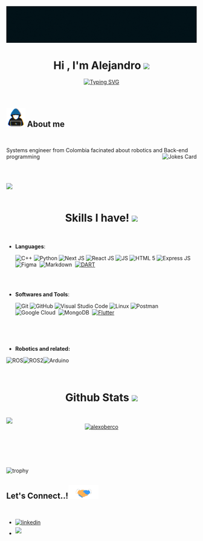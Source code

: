 <!-- GIF HEADER -->
<img src="https://github.com/AnderMendoza/AnderMendoza/raw/main/assets/banner-header.gif">

<h1 align="center"><b>Hi , I'm Alejandro </b><img src="https://media.giphy.com/media/hvRJCLFzcasrR4ia7z/giphy.gif" width="35"></h1>

<p align="center">
  <a href="https://git.io/typing-svg"><img src="https://readme-typing-svg.herokuapp.com?font=Fira+Code&pause=1000&color=F70000&random=false&width=435&lines=Systems+Engineer+Student;Back-End+Developer;IEEE+RAS+Student+Chapter+Senior+;Robotics+lover+..%3C3;I+use+arch+BTW+" alt="Typing SVG" /></a>
</p>
<br>

## <picture><img src = "https://github.com/0xAbdulKhalid/0xAbdulKhalid/raw/main/assets/mdImages/about_me.gif" width = 50px></picture> **About me**

<br>

Systems engineer from Colombia facinated about robotics and Back-end programming
<img src="https://readme-jokes.vercel.app/api" alt="Jokes Card" align="right"/>

<br><br>


<img src="https://user-images.githubusercontent.com/73097560/115834477-dbab4500-a447-11eb-908a-139a6edaec5c.gif"><br><br>

<h1 align="center">Skills I have! <img src="https://media2.giphy.com/media/QssGEmpkyEOhBCb7e1/giphy.gif?cid=ecf05e47a0n3gi1bfqntqmob8g9aid1oyj2wr3ds3mg700bl&rid=giphy.gif" width ="25"></h1>

<br>

<p align="center">

- **Languages**:
    

  ![C++](https://img.shields.io/badge/C++%20-%2300599C.svg?style=for-the-badge&logo=c%2B%2B&logoColor=white)
  ![Python](https://img.shields.io/badge/Python%20-%2314354C.svg?style=for-the-badge&logo=python&logoColor=white)
  ![Next JS](https://img.shields.io/badge/Next_JS-black?style=for-the-badge&logo=Next.js&logoColor=white)
  ![React JS](https://img.shields.io/badge/React-20232A?style=for-the-badge&logo=react&logoColor=61DAFB)
  ![JS](https://img.shields.io/badge/JavaScript-F7DF1E?style=for-the-badge&logo=javascript&logoColor=black)
  ![HTML 5](https://img.shields.io/badge/HTML_5-e34c26?style=for-the-badge&logo=html5&logoColor=white)
  ![Express JS](https://img.shields.io/badge/Express.js-404D59?style=for-the-badge&logo=Express&logoColor=white)
  ![Figma](https://img.shields.io/badge/figma-%23F24E1E.svg?style=for-the-badge&logo=figma&logoColor=white)&nbsp;
  ![Markdown](https://img.shields.io/badge/markdown-%23000000.svg?style=for-the-badge&logo=markdown&logoColor=white)&nbsp;
  <a href="https://dart.dev/">
    <img alt="DART" src="https://img.shields.io/badge/Dart-0175C2?style=for-the-badge&logo=dart&logoColor=white"/>
  </a>
  

<br>

<br>

- **Softwares and Tools**:

    ![Git](https://img.shields.io/badge/git-%23F05033.svg?style=for-the-badge&logo=git&logoColor=white)
    ![GitHub](https://img.shields.io/badge/github-%23121011.svg?style=for-the-badge&logo=github&logoColor=white)
    ![Visual Studio Code](https://img.shields.io/badge/Visual%20Studio%20Code-0078d7.svg?style=for-the-badge&logo=visual-studio-code&logoColor=white)
    ![Linux](https://img.shields.io/badge/Linux-FCC624?style=for-the-badge&logo=linux&logoColor=black)
    ![Postman](https://img.shields.io/badge/Postman-FF6C37?style=for-the-badge&logo=postman&logoColor=white)&nbsp;
    ![Google Cloud](https://img.shields.io/badge/GoogleCloud-%234285F4.svg?style=for-the-badge&logo=google-cloud&logoColor=white)&nbsp;
    ![MongoDB](https://img.shields.io/badge/MongoDB-%234ea94b.svg?style=for-the-badge&logo=mongodb&logoColor=white)&nbsp;
   <a href="https://flutter.dev/" target="_blank"> 
     <img alt="Flutter" src="https://img.shields.io/badge/Flutter-02569B?style=for-the-badge&logo=flutter&logoColor=white">
   </a>


<br>

<br/>
<br/>

- **Robotics and related:**

<img align = "left" alt= "ROS" height="37px" src= "https://i.pinimg.com/originals/97/57/5a/97575a1d15d506b19ef979f4166f3235.png"/>
<img align = "left" alt= "ROS2" height="37px" src= "https://docs.olive-robotics.com/assets/ros2.f4e27747.png"/>
<img align = "left" alt= "Arduino" height="37px" src= "https://upload.wikimedia.org/wikipedia/commons/8/87/Arduino_Logo.svg"/>

<br/>
<br/>

<br>

<h1 align="center"> Github Stats <img src="https://media.giphy.com/media/iY8CRBdQXODJSCERIr/giphy.gif" width="35"></h1>

<br>

<div align="center">

<a href="https://github.com/0xabdulkhalid/">
  <img src="https://github-readme-stats.vercel.app/api?username=alexoberco&include_all_commits=true&count_private=true&show_icons=true&line_height=20&title_color=7A7ADB&icon_color=2234AE&text_color=D3D3D3&bg_color=0,000000,130F40" width="450" align="left"/>
  <img src="https://github-readme-stats.vercel.app/api/top-langs?username=alexoberco&show_icons=true&locale=en&layout=compact&line_height=20&title_color=7A7ADB&icon_color=2234AE&text_color=D3D3D3&bg_color=0,000000,130F40" width="375"  alt="alexoberco"/>
</a>
</div>
<br>
<br>
<br>
<br>
<br>

![trophy](https://github-profile-trophy.vercel.app/?username=alexoberco&theme=onestar&no-frame=true&column=3&row=2)



## <b> Let's Connect..!</b><img src="https://github.com/0xAbdulKhalid/0xAbdulKhalid/raw/main/assets/mdImages/handshake.gif" width ="80">
<br>
<div align='left'>

<ul>

<li>
<a href="https://linkedin.com/in/alexoberco" target="_blank">
<img src="https://img.shields.io/badge/linkedin:  alexoberco-%2300acee.svg?color=405DE6&style=for-the-badge&logo=linkedin&logoColor=white" alt=linkedin style="margin-bottom: 5px;"/>
</a>
</li>


<li>
<a href="mailto:alejandro.bermudez.fajardo@gmail.com" target="_blank">
<img src="https://img.shields.io/badge/gmail:  alexoberco-%23EA4335.svg?style=for-the-badge&logo=gmail&logoColor=white" t=mail style="margin-bottom: 5px;" />
</a>
</li>
	
</ul>
</div>

<br>



